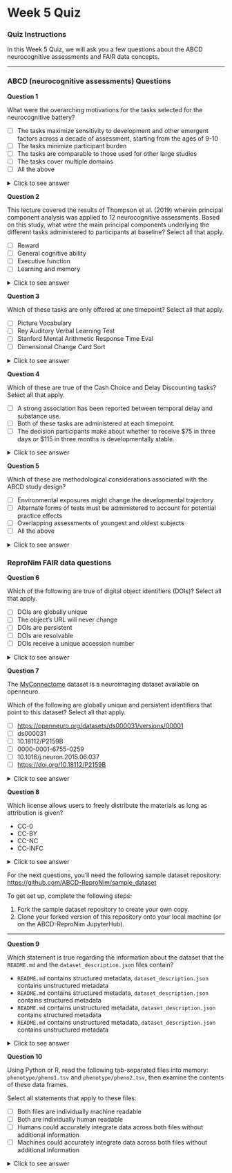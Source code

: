 # Week 5 Quiz

### Quiz Instructions

In this Week 5 Quiz, we will ask you a few questions about the ABCD neurocognitive assessments and FAIR data concepts.

***

### ABCD (neurocognitive assessments) Questions

**Question 1**

 What were the overarching motivations for the tasks selected for the neurocognitive battery?

- [ ] The tasks maximize sensitivity to development and other emergent factors across a decade of assessment, starting from the ages of 9-10
- [ ] The tasks minimize participant burden
- [ ] The tasks are comparable to those used for other large studies
- [ ] The tasks cover multiple domains
- [ ] All the above

<details>
<summary>Click to see answer</summary>

All the above

Source: [Course Video: Neurocognitive Assessments (2:03)](https://youtu.be/QcnsPmcvjrc?t=123)

***

</details>

**Question 2**

This lecture covered the results of Thompson et al. (2019) wherein principal component analysis was applied to 12 neurocognitive assessments. Based on this study, what were the main principal components underlying the different tasks administered to participants at baseline? Select all that apply.

- [ ] Reward
- [ ] General cognitive ability
- [ ] Executive function
- [ ] Learning and memory

<details>
<summary>Click to see answer</summary>

- General cognitive ability
- Executive function
- Learning and memory

Sources:

- [Course Video: Neurocognitive Assessments (8:38)](https://youtu.be/QcnsPmcvjrc?t=518)
- [Thompson et al.: 'The structure of cognition in 9 and 10 year-old children and associations with problem behaviors: Findings from the ABCD study's baseline neurocognitive battery'](https://doi.org/10.1016/j.dcn.2018.12.004)

***

</details>

**Question 3**

Which of these tasks are only offered at one timepoint? Select all that apply.

- [ ] Picture Vocabulary
- [ ] Rey Auditory Verbal Learning Test
- [ ] Stanford Mental Arithmetic Response Time Eval
- [ ] Dimensional Change Card Sort

<details>
<summary>Click to see answer</summary>

- Stanford Mental Arithmetic Response Time Eval
- Dimensional Change Card Sort

Source: [Course Video: Neurocognitive Assessments (10:08)](https://youtu.be/QcnsPmcvjrc?t=608)

***

</details>

**Question 4**

Which of these are true of the Cash Choice and Delay Discounting tasks? Select all that apply.

- [ ] A strong association has been reported between temporal delay and substance use.
- [ ] Both of these tasks are administered at each timepoint.
- [ ] The decision participants make about whether to receive $75 in three days or $115 in three months is developmentally stable.

<details>
<summary>Click to see answer</summary>

- A strong association has been reported between temporal delay and substance use.
- The decision participants make about whether to receive $75 in three days or $115 in three months is developmentally stable.

Sources:

- [Course Video: Neurocognitive Assessments (16:10)](https://youtu.be/QcnsPmcvjrc?t=970)
- [Adolescent neurocognitive development and impacts of substance use: Overview of the adolescent brain cognitive development (ABCD) baseline neurocognition battery (see section 4.2)](https://doi.org/10.1016/j.dcn.2018.02.006)

***

</details>

**Question 5**

Which of these are methodological considerations associated with the ABCD study design?

- [ ] Environmental exposures might change the developmental trajectory
- [ ] Alternate forms of tests must be administered to account for potential practice effects
- [ ] Overlapping assessments of youngest and oldest subjects
- [ ] All the above

<details>
<summary>Click to see answer</summary>

All the above

Source: [Course Video: Neurocognitive Assessments (23:08)](https://youtu.be/QcnsPmcvjrc?t=1388)

***

</details>

### ReproNim FAIR data questions

**Question 6**

Which of the following are true of digital object identifiers (DOIs)? Select all that apply.

- [ ] DOIs are globally unique
- [ ] The object’s URL will never change
- [ ] DOIs are persistent
- [ ] DOIs are resolvable
- [ ] DOIs receive a unique accession number

<details>
<summary>Click to see answer</summary>

- DOIs are globally unique
- DOIs are persistent
- DOIs are resolvable

**Explanation**

The object's URL may change, though it is the responsibility of the object's host to report that the URL has changed so that the **globally unique** DOI can remain **persistent** and  **resolve** to the appropriate URL.

Object hosts (e.g., Openneuro.org) can give objects accession numbers, but these are not associated directly with the DOI and are not guaranteed to be globally unique and/or persistent.

***

</details>

**Question 7**

The [MyConnectome](https://openneuro.org/datasets/ds000031/versions/00001) dataset is a neuroimaging dataset available on openneuro.

Which of the following are globally unique and persistent identifiers that point to this dataset? Select all that apply.

- [ ] https://openneuro.org/datasets/ds000031/versions/00001
- [ ] ds000031
- [ ] 10.18112/P2159B
- [ ] 0000-0001-6755-0259
- [ ] 10.1016/j.neuron.2015.06.037
- [ ] https://doi.org/10.18112/P2159B

<details>
<summary>Click to see answer</summary>

- 10.18112/P2159B
- https://doi.org/10.18112/P2159B

**Explanation**

- https://openneuro.org/datasets/ds000031/versions/00001 is the object's current URL, though this is not the DOI
- ds000031 is the accession number assigned by Openneuro.org, not the DOI
- 0000-0001-6755-0259 is the ORCID of one of the authors, not the dataset
- 10.1016/j.neuron.2015.06.037 is a DOI, but it is the DOI of the dataset publication, not the dataset itself

***

</details>

**Question 8**

 Which license allows users to freely distribute the materials as long as attribution is given?

- CC-0
- CC-BY
- CC-NC
- CC-INFC

<details>
<summary>Click to see answer</summary>

CC-BY

Source: [Creative Commons: CC-BY](https://creativecommons.org/licenses/by/4.0/)

***

</details>

For the next questions, you’ll need the following sample dataset repository: https://github.com/ABCD-ReproNim/sample_dataset

To get set up, complete the following steps:

1. Fork the sample dataset repository to create your own copy.
2. Clone your forked version of this repository onto your local machine (or on the ABCD-ReproNim JupyterHub).

***

**Question 9**

Which statement is true regarding the information about the dataset that the `README.md` and the `dataset_description.json` files contain?

- `README.md` contains structured metadata, `dataset_description.json` contains unstructured metadata
- `README.md` contains structured metadata, `dataset_description.json` contains structured metadata
- `README.md` contains unstructured metadata, `dataset_description.json` contains structured metadata
- `README.md` contains unstructured metadata, `dataset_description.json` contains unstructured metadata

<details>
<summary>Click to see answer</summary>

`README.md` contains unstructured metadata, `dataset_description.json` contains structured metadata

***

</details>

**Question 10**

Using Python or R, read the following tab-separated files into memory: `phenotype/pheno1.tsv` and `phenotype/pheno2.tsv`, then examine the contents of these data frames.

Select all statements that apply to these files:

- [ ] Both files are individually machine readable
- [ ] Both are individually human readable
- [ ] Humans could accurately integrate data across both files without additional information
- [ ] Machines could accurately integrate data across both files without additional information

<details>
<summary>Click to see answer</summary>

- Both files are individually machine readable
- Both are individually human readable
- Humans could accurately integrate data across both files without additional information

**Explanation**

The `handedness` column in these two files are encoded differently. One file uses "left" and "right", whereas the other uses "L" and "R". While humans could reason and integrate between files, a computer would not inherently know that "L" = "left" and "R" = "right" without further information.

Hint: If you need to work with non-curated categorical data like this, you might consider using libraries like [dirty_cat](https://dirty-cat.github.io/stable/) in Python.

***

</details>
